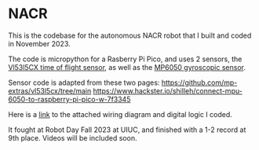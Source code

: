 # NACR
This is the codebase for the autonomous NACR robot that I built and coded in November 2023.

The code is micropython for a Rasberry Pi Pico, and uses 2 sensors, the [Vl53l5CX time of flight sensor](https://www.tindie.com/products/onehorse/vl53l5cx-ranging-camera/), as well as the [MP6050 gyroscopic sensor](https://www.adafruit.com/product/3886).

Sensor code is adapted from these two pages:
https://github.com/mp-extras/vl53l5cx/tree/main
https://www.hackster.io/shilleh/connect-mpu-6050-to-raspberry-pi-pico-w-7f3345

Here is a [link](https://drive.google.com/file/d/1ckiwog776FQfPFKFRivqALKoJ3PmVueI/view?usp=sharing) to the attached wiring diagram and digital logic I coded.

It fought at Robot Day Fall 2023 at UIUC, and finished with a 1-2 record at 9th place.
Videos will be included soon.
